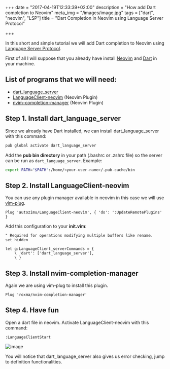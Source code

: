 +++
date = "2017-04-19T12:33:39+02:00"
description = "How add Dart completion to Neovim"
meta_img = "/images/image.jpg"
tags = ["dart", "neovim", "LSP"]
title = "Dart Completion in Neovim using Language Server Protocol"

+++

In this short and simple tutorial we will add Dart completion to Neovim using
[Language Server Protocol](http://langserver.org/).

First of all I will suppose that you already have install [Neovim](https://github.com/neovim/neovim/wiki/Installing-Neovim) and [Dart](https://www.dartlang.org/install) in your machine.

## List of programs that we will need:

- [dart_language_server](https://github.com/natebosch/dart_language_server)
- [LanguageClient-neovim](https://github.com/autozimu/LanguageClient-neovim) (Neovim Plugin)
- [nvim-completion-manager](https://github.com/roxma/nvim-completion-manager) (Neovim Plugin)

## Step 1. Install dart_language_server

Since we already have Dart installed, we can install dart_language_server with this command:

``` dart
pub global activate dart_language_server
```

Add the **pub bin directory** in your path (.bashrc or .zshrc file) so the server can be run as `dart_language_server`.
Example:

``` bash
export PATH="$PATH":/home/<your-user-name>/.pub-cache/bin
```

## Step 2. Install LanguageClient-neovim

You can use any plugin manager available in neovim in this case we will use [vim-plug](https://github.com/junegunn/vim-plug).

``` vim
Plug 'autozimu/LanguageClient-neovim', { 'do': ':UpdateRemotePlugins' }
```

Add this configuration to your **init.vim**:

``` vim
" Required for operations modifying multiple buffers like rename.
set hidden

let g:LanguageClient_serverCommands = {
    \ 'dart': ['dart_language_server'],
    \ }
```
## Step 3. Install nvim-completion-manager

Again we are using vim-plug to install this plugin.

``` vim
Plug 'roxma/nvim-completion-manager'
```

## Step 4. Have fun
Open a dart file in neovim. Activate LanguageClient-neovim with this command:

``` vim
:LanguageClientStart
```
![image](../../img/neovimLSP.png)

You will notice that dart_language_server also gives us error checking, jump to definition functionalities.
